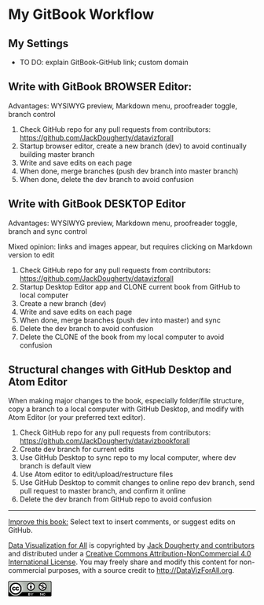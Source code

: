 # My GitBook Workflow

## My Settings
- TO DO: explain GitBook-GitHub link; custom domain

## Write with GitBook BROWSER Editor:

Advantages: WYSIWYG preview, Markdown menu, proofreader toggle, branch control

1. Check GitHub repo for any pull requests from contributors: https://github.com/JackDougherty/datavizforall
2. Startup browser editor, create a new branch (dev) to avoid continually building master branch
3. Write and save edits on each page
4. When done, merge branches (push dev branch into master branch)
5. When done, delete the dev branch to avoid confusion

## Write with GitBook DESKTOP Editor

Advantages: WYSIWYG preview, Markdown menu, proofreader toggle, branch and sync control

Mixed opinion: links and images appear, but requires clicking on Markdown version to edit

1. Check GitHub repo for any pull requests from contributors: https://github.com/JackDougherty/datavizforall
2. Startup Desktop Editor app and CLONE current book from GitHub to local computer
3. Create a new branch (dev)
4. Write and save edits on each page
5. When done, merge branches (push dev into master) and sync
6. Delete the dev branch to avoid confusion
7. Delete the CLONE of the book from my local computer to avoid confusion


## Structural changes with GitHub Desktop and Atom Editor
When making major changes to the book, especially folder/file structure, copy a branch to a local computer with GitHub Desktop, and modify with Atom Editor (or your preferred text editor).
1. Check GitHub repo for any pull requests from contributors: https://github.com/JackDougherty/datavizbookforall
2. Create dev branch for current edits
3. Use GitHub Desktop to sync repo to my local computer, where dev branch is default view
4. Use Atom editor to edit/upload/restructure files
5. Use GitHub Desktop to commit changes to online repo dev branch, send pull request to master branch, and confirm it online
6. Delete the dev branch from GitHub repo to avoid confusion



---




[Improve this book:](../gitbook/improve.md) Select text to insert comments, or suggest edits on GitHub.

[Data Visualization for All](http://datavizforall.org)
is copyrighted by [Jack Dougherty and contributors](../introduction/who.md)
and distributed under a [Creative Commons Attribution-NonCommercial 4.0 International License](http://creativecommons.org/licenses/by-nc/4.0). You may freely share and modify this content for non-commercial purposes, with a source credit to http://DataVizForAll.org.

![Creative Commons by-nc image](../cc-by-nc.png)
